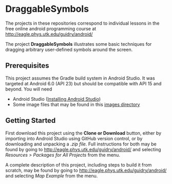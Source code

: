 # DraggableSymbols
The projects in these repositories correspond to individual lessons in the free online android programming course at http://eagle.phys.utk.edu/guidry/android/ 

The project <b>DraggableSymbols</b> illustrates some basic techniques for dragging arbitrary user-defined symbols around the screen.

## Prerequisites
This project assumes the Gradle build system in Android Studio. It was targeted at Android 6.0 (API 23) but should be compatible with API 15 and beyond.  You will need

 - Android Studio (<a href="https://developer.android.com/studio/install.html" target="_new">Installing Android Studio</a>)
 - Some image files that may be found in this  <a href="http://eagle.phys.utk.edu/guidry/android/images" target="_new">images directory</a>

## Getting Started
First download this project using the <b>Clone or Download</b> button, either by importing into Android Studio using GitHub version control, or by downloading and unpacking a <i>.zip file.</i>  Full instructions for both may be found by going to 
http://eagle.phys.utk.edu/guidry/android/ and selecting <i>Resources > Packages for All Projects</i> from the menu.

A complete description of this project, including steps to build it from scratch, may be found by going to http://eagle.phys.utk.edu/guidry/android/ and selecting <em>Map Example</em> from the menu.
